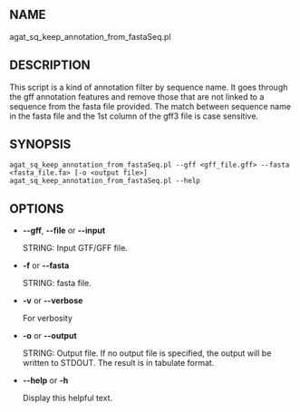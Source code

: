 ## NAME

agat\_sq\_keep\_annotation\_from\_fastaSeq.pl

## DESCRIPTION

This script is a kind of annotation filter by sequence name.
It goes through the gff annotation features and remove those that are not linked to a sequence from the fasta file provided.
The match between sequence name in the fasta file and the 1st column of the gff3 file is case sensitive.

## SYNOPSIS

```
agat_sq_keep_annotation_from_fastaSeq.pl --gff <gff_file.gff> --fasta <fasta_file.fa> [-o <output file>]
agat_sq_keep_annotation_from_fastaSeq.pl --help
```

## OPTIONS

- **--gff**, **--file** or **--input**

    STRING: Input GTF/GFF file.

- **-f** or **--fasta**

    STRING: fasta file.

- **-v** or **--verbose**

    For verbosity

- **-o** or **--output**

    STRING: Output file.  If no output file is specified, the output will be written to STDOUT. The result is in tabulate format.

- **--help** or **-h**

    Display this helpful text.

